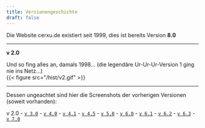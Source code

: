 ```yaml
---
title: Versionengeschichte
draft: false
---
```

Die Website cerxu.de existiert seit 1999, dies ist bereits Version **8.0**  
  
***


**v 2.0**  
  
Und so fing alles an, damals 1998... (die legendäre Ur-Ur-Ur-Version 1 ging nie ins Netz...)  
{{< figure src="/hist/v2.gif" >}}   

***

  
   Dessen ungeachtet sind hier die Screenshots der vorherigen Versionen (soweit vorhanden):  
  
v 2.0 - [`v 3.0`](/hist/v3/) - [`v 4.0`](/hist/v40/) - [`v 4.1`](/hist/v41/) - [`v 4.5`](/hist/v45/) - [`v 5.0`](/hist/v5/) - [`v 6.0`](/hist/v60/) - [`v 6.1`](/hist/v61/) - [`v 6.2`](/hist/v62/) - [`v 6.3`](/hist/v63/) - [`v 7.0`](/hist/v7/)
